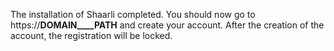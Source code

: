 The installation of Shaarli completed. You should now go to https://__DOMAIN____PATH__ and create your account. After the creation of the account, the registration will be locked.
